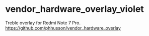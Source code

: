 # vendor_hardware_overlay_violet
Treble overlay for Redmi Note 7 Pro.
https://github.com/phhusson/vendor_hardware_overlay
